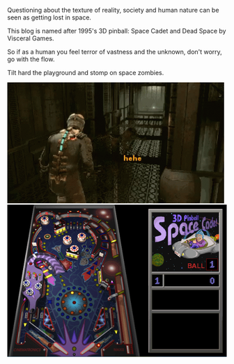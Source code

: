Questioning about the texture of reality, society and human nature can be seen as getting lost in space. 

This blog is named after 1995's 3D pinball: Space Cadet and Dead Space by Visceral Games.

So if as a human you feel terror of vastness and the unknown, don't worry, go with the flow.

Tilt hard the playground and stomp on space zombies. 

<img src="/_images/dead-space.gif">

<img src="/_images/3D_Pinball.png">

